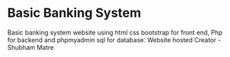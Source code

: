 # Basic Banking System
Basic banking system website using html css bootstrap for front end, Php for backend and phpmyadmin sql for database.
Website hosted 
Creator - Shubham Matre
